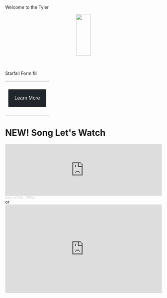 <p></p>Welcome to the Tyler
<p></p><div class="separator" style="clear: both; text-align: center;"><a href="https://blogger.googleusercontent.com/img/b/R29vZ2xl/AVvXsEh3MdbesRPZ9LarNSd4QybbJFeYGaIKNg5ipzDDJ4-Mb_8oeDbfj4zZrC0jPCeHvkOIIYKXPr7zcUCvf9LXHB8PWBv1hA7sEESvVvsCL7fb1sF0X5af3ZGf_MOtOcYnWtqhJiclh9D3DKkTBSN7Gw1F0WlG5UbBR1-aVBpwy6TWmgdhCY_9iel9a7-PtRI/s133/IMG_0119.gif" imageanchor="1" style="margin-left: 1em; margin-right: 1em;"><img border="0" data-original-height="133" data-original-width="48" height="133" src="https://blogger.googleusercontent.com/img/b/R29vZ2xl/AVvXsEh3MdbesRPZ9LarNSd4QybbJFeYGaIKNg5ipzDDJ4-Mb_8oeDbfj4zZrC0jPCeHvkOIIYKXPr7zcUCvf9LXHB8PWBv1hA7sEESvVvsCL7fb1sF0X5af3ZGf_MOtOcYnWtqhJiclh9D3DKkTBSN7Gw1F0WlG5UbBR1-aVBpwy6TWmgdhCY_9iel9a7-PtRI/s1600/IMG_0119.gif" width="48" /></a></div><br />&nbsp;<p></p>Starfall Form fill <!--Button-->
<center>
 <table align="center" cellspacing="0" cellpadding="0" width="100%">
   <tr>
     <td align="center" style="padding: 10px;">
       <table border="0" class="mobile-button" cellspacing="0" cellpadding="0">
         <tr>
           <td align="center" bgcolor="#20262c" style="background-color: #20262c; margin: auto; max-width: 600px; -webkit-border-radius: 2px; -moz-border-radius: 2px; border-radius: 2px; padding: 15px 20px; " width="100%">
           <!--[if mso]>&nbsp;<![endif]-->
               <a href="https://www.starfall.com/h/english45/spellingbees/" target="_blank" style="16px; font-family: Arial, sans-serif; color: #ffffff; font-weight:normal; text-align:center; background-color: #20262c; text-decoration: none; border: none; -webkit-border-radius: 2px; -moz-border-radius: 2px; border-radius: 2px; display: inline-block;">
                   <span style="font-size: 16px; font-family: Arial, sans-serif; color: #ffffff; font-weight:normal; line-height:1.5em; text-align:center;">Learn More</span>
             </a>
           <!--[if mso]>&nbsp;<![endif]-->
           </td>
         </tr>
       </table>
     </td>
   </tr>
 </table>
</center>

<h1>NEW!  Song Let's Watch</h1> <iframe width="100%" height="166" scrolling="no" frameborder="no" allow="autoplay" src="https://w.soundcloud.com/player/?url=https%3A//api.soundcloud.com/tracks/2113749468&color=%23f96769&auto_play=false&hide_related=false&show_comments=true&show_user=true&show_reposts=false&show_teaser=true"></iframe><div style="font-size: 10px; color: #cccccc;line-break: anywhere;word-break: normal;overflow: hidden;white-space: nowrap;text-overflow: ellipsis; font-family: Interstate,Lucida Grande,Lucida Sans Unicode,Lucida Sans,Garuda,Verdana,Tahoma,sans-serif;font-weight: 100;"><a href="https://soundcloud.com/issac-or-tyler" title="Issac or Tyler" target="_blank" style="color: #cccccc; text-decoration: none;">Issac or Tyler</a> · <a href="https://soundcloud.com/issac-or-tyler/mrfart" title="MrFart" target="_blank" style="color: #cccccc; text-decoration: none;">MrFart</a></div>  or <div style="left: 0; width: 100%; height: 0; position: relative; padding-bottom: 56.25%;"><iframe src="https://www.youtube.com/embed/YtAPtgieR3w?rel=0&cc_load_policy=1" style="top: 0; left: 0; width: 100%; height: 100%; position: absolute; border: 0;" allowfullscreen scrolling="no" allow="accelerometer *; clipboard-write *; encrypted-media *; gyroscope *; picture-in-picture *; web-share *;"></iframe></div>
